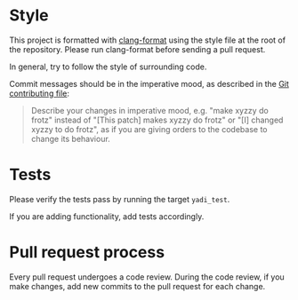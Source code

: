 # Style

This project is formatted with [clang-format][fmt] using the style file at the root of the repository. Please run clang-format before sending a pull request.

In general, try to follow the style of surrounding code.

Commit messages should be in the imperative mood, as described in the [Git contributing file][git-contrib]:

> Describe your changes in imperative mood, e.g. "make xyzzy do frotz"
> instead of "[This patch] makes xyzzy do frotz" or "[I] changed xyzzy
> to do frotz", as if you are giving orders to the codebase to change
> its behaviour.

[fmt]: http://clang.llvm.org/docs/ClangFormat.html
[cpp-style]: https://google.github.io/styleguide/cppguide.html
[git-contrib]: http://git.kernel.org/cgit/git/git.git/tree/Documentation/SubmittingPatches?id=HEAD

# Tests

Please verify the tests pass by running the target `yadi_test`.

If you are adding functionality, add tests accordingly.

# Pull request process

Every pull request undergoes a code review. During the code review, if you make changes, add new commits to the pull request for each change.
